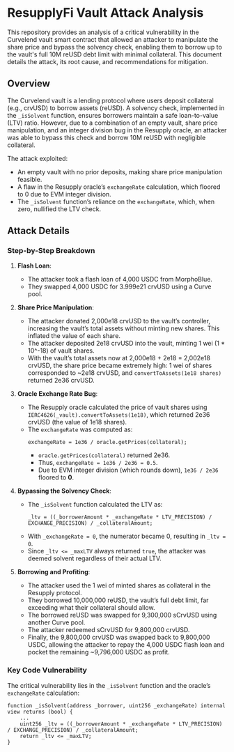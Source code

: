 # ResupplyFi Vault Attack Analysis

This repository provides an analysis of a critical vulnerability in the Curvelend vault smart contract that allowed an attacker to manipulate the share price and bypass the solvency check, enabling them to borrow up to the vault's full 10M reUSD debt limit with minimal collateral. This document details the attack, its root cause, and recommendations for mitigation.

## Overview

The Curvelend vault is a lending protocol where users deposit collateral (e.g., crvUSD) to borrow assets (reUSD). A solvency check, implemented in the `_isSolvent` function, ensures borrowers maintain a safe loan-to-value (LTV) ratio. However, due to a combination of an empty vault, share price manipulation, and an integer division bug in the Resupply oracle, an attacker was able to bypass this check and borrow 10M reUSD with negligible collateral.

The attack exploited:
- An empty vault with no prior deposits, making share price manipulation feasible.
- A flaw in the Resupply oracle’s `exchangeRate` calculation, which floored to 0 due to EVM integer division.
- The `_isSolvent` function’s reliance on the `exchangeRate`, which, when zero, nullified the LTV check.

## Attack Details

### Step-by-Step Breakdown

1. **Flash Loan**:
   - The attacker took a flash loan of 4,000 USDC from MorphoBlue.
   - They swapped 4,000 USDC for 3.999e21 crvUSD using a Curve pool.

2. **Share Price Manipulation**:
   - The attacker donated 2,000e18 crvUSD to the vault’s controller, increasing the vault’s total assets without minting new shares. This inflated the value of each share.
   - The attacker deposited 2e18 crvUSD into the vault, minting 1 wei (1 * 10^-18) of vault shares.
   - With the vault’s total assets now at 2,000e18 + 2e18 = 2,002e18 crvUSD, the share price became extremely high: 1 wei of shares corresponded to ~2e18 crvUSD, and `convertToAssets(1e18 shares)` returned 2e36 crvUSD.

3. **Oracle Exchange Rate Bug**:
   - The Resupply oracle calculated the price of vault shares using `IERC4626(_vault).convertToAssets(1e18)`, which returned 2e36 crvUSD (the value of 1e18 shares).
   - The `exchangeRate` was computed as:
     ```solidity
     exchangeRate = 1e36 / oracle.getPrices(collateral);
     ```
     - `oracle.getPrices(collateral)` returned 2e36.
     - Thus, `exchangeRate = 1e36 / 2e36 = 0.5`.
     - Due to EVM integer division (which rounds down), `1e36 / 2e36` floored to **0**.

4. **Bypassing the Solvency Check**:
   - The `_isSolvent` function calculated the LTV as:
     ```solidity
     _ltv = ((_borrowerAmount * _exchangeRate * LTV_PRECISION) / EXCHANGE_PRECISION) / _collateralAmount;
     ```
   - With `_exchangeRate = 0`, the numerator became 0, resulting in `_ltv = 0`.
   - Since `_ltv <= _maxLTV` always returned `true`, the attacker was deemed solvent regardless of their actual LTV.

5. **Borrowing and Profiting**:
   - The attacker used the 1 wei of minted shares as collateral in the Resupply protocol.
   - They borrowed 10,000,000 reUSD, the vault’s full debt limit, far exceeding what their collateral should allow.
   - The borrowed reUSD was swapped for 9,300,000 sCrvUSD using another Curve pool.
   - The attacker redeemed sCrvUSD for 9,800,000 crvUSD.
   - Finally, the 9,800,000 crvUSD was swapped back to 9,800,000 USDC, allowing the attacker to repay the 4,000 USDC flash loan and pocket the remaining ~9,796,000 USDC as profit.

### Key Code Vulnerability

The critical vulnerability lies in the `_isSolvent` function and the oracle’s `exchangeRate` calculation:

```solidity
function _isSolvent(address _borrower, uint256 _exchangeRate) internal view returns (bool) {
    ...
    uint256 _ltv = ((_borrowerAmount * _exchangeRate * LTV_PRECISION) / EXCHANGE_PRECISION) / _collateralAmount;
    return _ltv <= _maxLTV;
}
